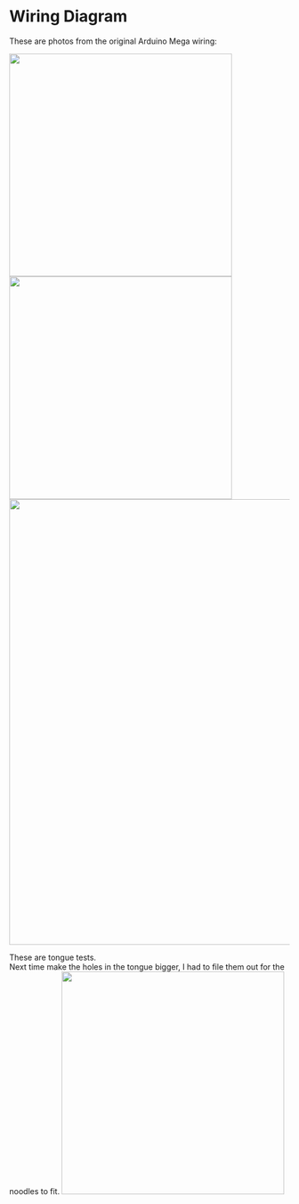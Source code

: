 # Wiring Diagram

These are photos from the original Arduino Mega wiring:

<img src="https://github.com/user-attachments/assets/0fdd85e1-0ed7-486b-ad40-7ca632fb62bc" width="400">
<img src="https://github.com/user-attachments/assets/55d7af1d-5fe3-4d52-bcca-f5efea316d6b" width="400">
<img src="https://github.com/user-attachments/assets/27cc360d-3c61-461e-844d-136ac5152c46" width="800">



These are tongue tests.  
Next time make the holes in the tongue bigger, I had to file them out for the noodles to fit.
<img src="https://github.com/user-attachments/assets/7f0cbbaf-380a-411d-a1df-aec24c53c860" width="400">
